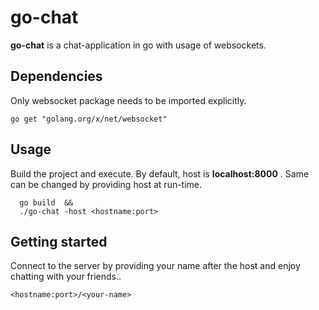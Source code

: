 # go-chat

**go-chat** is a chat-application in go with usage of websockets.

## Dependencies

Only websocket package needs to be imported explicitly.

```
go get "golang.org/x/net/websocket"

```
## Usage

Build the project and execute. By default, host is **localhost:8000** . Same can be changed by providing host at run-time.

```
  go build  &&
  ./go-chat -host <hostname:port>
```
## Getting started

Connect to the server by providing your name after the host and enjoy chatting with your friends..

```
<hostname:port>/<your-name>
```
